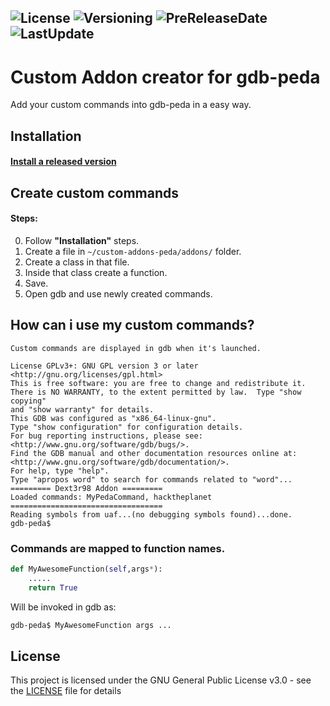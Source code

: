 ![License](https://img.shields.io/github/license/SamuelePerticarari/custom-addon-peda.svg?style=popout-square)
![Versioning](https://img.shields.io/badge/Python-3.5-brightgreen.svg?style=popout-square)
![PreReleaseDate](https://img.shields.io/github/release-date-pre/SamuelePerticarari/custom-addon-peda.svg?label=Beta%20release&style=popout-square)
![LastUpdate](https://img.shields.io/github/last-commit/SamuelePerticarari/custom-addon-peda.svg?style=popout-square)
--------

# Custom Addon creator for gdb-peda 

Add your custom commands into gdb-peda in a easy way.

## Installation

#### [Install a released version](https://github.com/SamuelePerticarari/custom-addon-peda/releases)

## Create custom commands

#### Steps:

0.  Follow __"Installation"__ steps.
1.  Create a file in ```~/custom-addons-peda/addons/``` folder.
2.  Create a class in that file.
3.  Inside that class create a function.
4.  Save.
5.  Open gdb and use newly created commands.

## How can i use my custom commands?

`Custom commands are displayed in gdb when it's launched.`
```Copyright (C) 2018 Free Software Foundation, Inc.
License GPLv3+: GNU GPL version 3 or later <http://gnu.org/licenses/gpl.html>
This is free software: you are free to change and redistribute it.
There is NO WARRANTY, to the extent permitted by law.  Type "show copying"
and "show warranty" for details.
This GDB was configured as "x86_64-linux-gnu".
Type "show configuration" for configuration details.
For bug reporting instructions, please see:
<http://www.gnu.org/software/gdb/bugs/>.
Find the GDB manual and other documentation resources online at:
<http://www.gnu.org/software/gdb/documentation/>.
For help, type "help".
Type "apropos word" to search for commands related to "word"...
========= Dext3r98 Addon =========
Loaded commands: MyPedaCommand, hacktheplanet
==================================
Reading symbols from uaf...(no debugging symbols found)...done.
gdb-peda$ 
```

### Commands are mapped to function names.

```python
def MyAwesomeFunction(self,args*):
	.....
	return True
```
Will be invoked in gdb as:

```bash
gdb-peda$ MyAwesomeFunction args ...
```

## License

This project is licensed under the GNU General Public License v3.0 - see the [LICENSE](LICENSE) file for details
